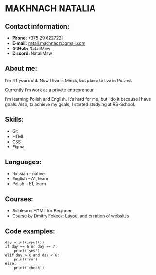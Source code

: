 # MAKHNACH NATALIA

## Contact information:
* __Phone:__ +375 29 6227221
* __E-mail:__ natali.machnacz@gmail.com
* __GitHub:__ NataliMnw
* __Discord:__ NataliMnw


## About me:
I’m 44 years old. Now I live in Minsk, but plane to live in Poland. 

Currently I’m work as a private entrepreneur. 

I’m learning Polish and English. It’s hard for me, but I do it because I have goals. Also, to achieve my goals, I started studying at RS-School. 


## Skills:
* Git
* HTML
* CSS 
* Figma


## Languages:
* Russian – native
* English – A1, learn
* Polish – B1, learn


## Courses:
* Sololearn: HTML for Beginner
* Course by Dmitry Fokeev: Layout and creation of websites


## Code examples:
```
day = int(input())
if day == 6 or day == 7:
    print('yes')
elif day > 0 and day < 6:
    print('no')
else:
    print('cheсk')

```


